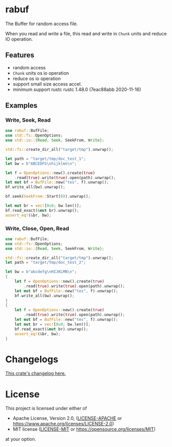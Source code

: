 # rabuf

The Buffer for random access file.

When you read and write a file,
this read and write in `Chunk` units and reduce IO operation.

## Features

- random access
- `Chunk` units os io operation
- reduce os io operation
- support small size access accel.
- minimum support rustc rustc 1.48.0 (7eac88abb 2020-11-16)

## Examples

### Write, Seek, Read

```rust
use rabuf::BufFile;
use std::fs::OpenOptions;
use std::io::{Read, Seek, SeekFrom, Write};

std::fs::create_dir_all("target/tmp").unwrap();

let path = "target/tmp/doc_test_1";
let bw = b"ABCEDFG\nhijklmn\n";

let f = OpenOptions::new().create(true)
    .read(true).write(true).open(path).unwrap();
let mut bf = BufFile::new("tes", f).unwrap();
bf.write_all(bw).unwrap();

bf.seek(SeekFrom::Start(0)).unwrap();

let mut br = vec![0u8; bw.len()];
bf.read_exact(&mut br).unwrap();
assert_eq!(&br, bw);
```

### Write, Close, Open, Read

```rust
use rabuf::BufFile;
use std::fs::OpenOptions;
use std::io::{Read, Seek, SeekFrom, Write};

std::fs::create_dir_all("target/tmp").unwrap();
let path = "target/tmp/doc_test_2";

let bw = b"abcdefg\nHIJKLMN\n";
{
    let f = OpenOptions::new().create(true)
        .read(true).write(true).open(path).unwrap();
    let mut bf = BufFile::new("tes", f).unwrap();
    bf.write_all(bw).unwrap();
}
{
    let f = OpenOptions::new().create(true)
        .read(true).write(true).open(path).unwrap();
    let mut bf = BufFile::new("tes", f).unwrap();
    let mut br = vec![0u8; bw.len()];
    bf.read_exact(&mut br).unwrap();
    assert_eq!(&br, bw);
}
```

# Changelogs

[This crate's changelog here.](https://github.com/aki-akaguma/rabuf/blob/main/CHANGELOG.md)

# License

This project is licensed under either of

 * Apache License, Version 2.0, ([LICENSE-APACHE](LICENSE-APACHE) or
   https://www.apache.org/licenses/LICENSE-2.0)
 * MIT license ([LICENSE-MIT](LICENSE-MIT) or
   https://opensource.org/licenses/MIT)

at your option.
